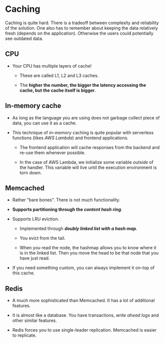 # Caching

Caching is quite hard. There is a tradeoff between complexity and reliability of the solution. One also has to remember about keeping the data relatively fresh (depends on the application). Otherwise the users could potentially see outdated data.

## CPU

- Your CPU has multiple layers of cache!

  - These are called L1, L2 and L3 caches.

  - The **higher the number, the bigger the latency accessing the cache, but the cache itself is bigger**.

## In-memory cache

- As long as the language you are using does not garbage collect piece of data, you can use it as a cache.

- This technique of _in-memory_ caching is quite popular with serverless functions (likes _AWS Lambda_) and frontend applications.

  - The frontend application will cache responses from the backend and re-use them whenever possible.

  - In the case of AWS Lambda, we initialize some variable _outside_ of the handler. This variable will live until the execution environment is torn down.

## Memcached

- Rather "bare bones". There is not much functionality.

- **Supports partitioning through the _content hash ring_**.

- Supports LRU eviction.

  - Implemented through **_doubly linked list with a hash map_**.

  - You evict from the tail.

  - When you read the node, the hashmap allows you to know where it is in the linked list. Then you move the head to be that node that you have just read.

- If you need something custom, you can always implement it on-top of this cache.

## Redis

- A much more sophisticated than Memcached. It has a lot of additional features.

- It is almost like a database. You have transactions, _write ahead logs_ and other similar features.

- Redis forces you to use single-leader replication. Memcached is easier to replicate.
